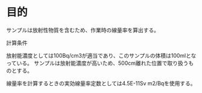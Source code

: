 # 目的

サンプルは放射性物質を含むため、作業時の線量率を算出する。

計算条件

放射能濃度としては100Bq/cm3が適当であり、このサンプルの体積は100mlとなっている。
サンプルは放射能濃度が高いため、500cm離れた位置で取り扱うものとする。

線量率を計算するときの実効線量率定数としては4.5E-11Sv m2/Bqを使用する。
